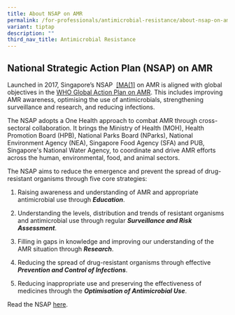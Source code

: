 ```yaml
---
title: About NSAP on AMR
permalink: /for-professionals/antimicrobial-resistance/about-nsap-on-amr/
variant: tiptap
description: ""
third_nav_title: Antimicrobial Resistance
---
```

<h2>National Strategic Action Plan (NSAP) on AMR</h2>
<p>Launched in 2017, Singapore’s NSAP<a rel="noopener noreferrer nofollow" target="_blank">&nbsp;</a>
<a href="#_msocom_1" class="msocomanchor" rel="noopener noreferrer nofollow" target="_blank">[MA(1]</a>&nbsp;on AMR is aligned with global objectives in the <a href="https://www.who.int/antimicrobial-resistance/global-action-plan/en/" rel="noopener noreferrer nofollow" target="_blank">WHO Global Action Plan on AMR</a>.
This includes improving AMR awareness, optimising the use of antimicrobials,
strengthening surveillance and research, and reducing infections.</p>
<p>The NSAP adopts a One Health approach to combat AMR through cross-sectoral
collaboration. It brings the Ministry of Health (MOH), Health Promotion
Board (HPB), National Parks Board (NParks), National Environment Agency
(NEA), Singapore Food Agency (SFA) and PUB, Singapore's National Water
Agency, to coordinate and drive AMR efforts across the human, environmental,
food, and animal sectors.</p>
<p>The NSAP aims to reduce the emergence and prevent the spread of drug-resistant
organisms through five core strategies:</p>
<ol data-tight="true" class="tight">
<li>
<p>Raising awareness and understanding of AMR and appropriate antimicrobial
use through <strong><em>Education</em></strong>.</p>
</li>
<li>
<p>Understanding the levels, distribution and trends of resistant organisms
and antimicrobial use through regular <strong><em>Surveillance and Risk Assessment</em></strong>.</p>
</li>
<li>
<p>Filling in gaps in knowledge and improving our understanding of the AMR
situation through <strong><em>Research</em></strong>.</p>
</li>
<li>
<p>Reducing the spread of drug-resistant organisms through effective <strong><em>Prevention and Control of Infections</em></strong>.</p>
</li>
<li>
<p>Reducing inappropriate use and preserving the effectiveness of medicines
through the <strong><em>Optimisation of Antimicrobial Use</em></strong>.</p>
</li>
</ol>
<p>Read the NSAP <a href="https://www.ncid.sg/About-NCID/OurDepartments/Antimicrobial-Resistance-Coordinating-Office/Documents/National%20Strategic%20Action%20Plan%20on%20Antimicrobial%20Resistance.pdf" rel="noopener noreferrer nofollow" target="_blank">here</a>.</p>
<p></p>
<p></p>